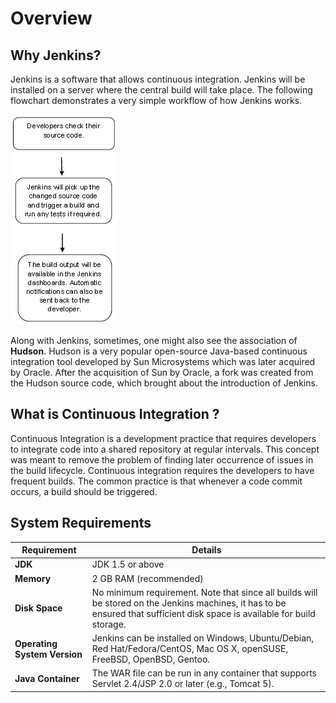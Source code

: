 # Overview

## Why Jenkins?

Jenkins is a software that allows continuous integration. Jenkins will be installed on a server where the central build will take place. The following flowchart demonstrates a very simple workflow of how Jenkins works.

![Why Jenkins](../../../images/DevOps/Jenkins/Overview/why_jenkins.jpg)

Along with Jenkins, sometimes, one might also see the association of **Hudson**. Hudson is a very popular open-source Java-based continuous integration tool developed by Sun Microsystems which was later acquired by Oracle. After the acquisition of Sun by Oracle, a fork was created from the Hudson source code, which brought about the introduction of Jenkins.

## What is Continuous Integration ?

Continuous Integration is a development practice that requires developers to integrate code into a shared repository at regular intervals. This concept was meant to remove the problem of finding later occurrence of issues in the build lifecycle. Continuous integration requires the developers to have frequent builds. The common practice is that whenever a code commit occurs, a build should be triggered.

## System Requirements

| **Requirement**            | **Details**                                                                                                                                                          |
|----------------------------|----------------------------------------------------------------------------------------------------------------------------------------------------------------------|
| **JDK**                     | JDK 1.5 or above                                                                                                                                                     |
| **Memory**                  | 2 GB RAM (recommended)                                                                                                                                               |
| **Disk Space**              | No minimum requirement. Note that since all builds will be stored on the Jenkins machines, it has to be ensured that sufficient disk space is available for build storage. |
| **Operating System Version**| Jenkins can be installed on Windows, Ubuntu/Debian, Red Hat/Fedora/CentOS, Mac OS X, openSUSE, FreeBSD, OpenBSD, Gentoo.                                             |
| **Java Container**          | The WAR file can be run in any container that supports Servlet 2.4/JSP 2.0 or later (e.g., Tomcat 5).                                                                |
